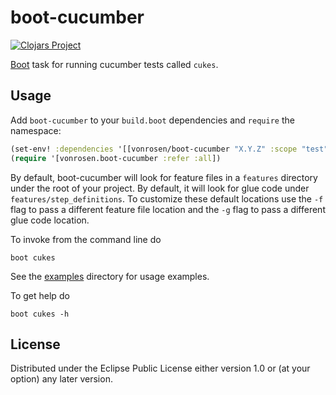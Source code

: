 # boot-cucumber

[![Clojars Project](https://img.shields.io/clojars/v/vonrosen/boot-cucumber.svg)](https://clojars.org/vonrosen/boot-cucumber)

[Boot] task for running cucumber tests called ```cukes```.

## Usage

Add `boot-cucumber` to your `build.boot` dependencies and `require` the
namespace:

```clj
(set-env! :dependencies '[[vonrosen/boot-cucumber "X.Y.Z" :scope "test"]])
(require '[vonrosen.boot-cucumber :refer :all])
```

By default, boot-cucumber will look for feature files in a ```features``` directory under the root of your project. By default, it will look for glue code under ```features/step_definitions```. To customize these default locations use the ```-f``` flag to pass a different feature file location and the ```-g``` flag to pass a different glue code location.

To invoke from the command line do
```
boot cukes
```

See the [examples] directory for usage examples.

To get help do
```
boot cukes -h
```

## License

Distributed under the Eclipse Public License either version 1.0 or (at
your option) any later version.

[Boot]: https://github.com/boot-clj/boot
[examples]: https://github.com/vonrosen/boot-cucumber/tree/master/examples
